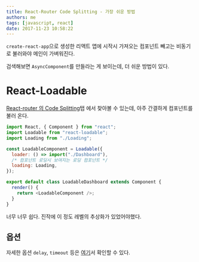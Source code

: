 ```yaml
---
title: React-Router Code Splitting - 가장 쉬운 방법
authors: me
tags: [javascript, react]
date: 2017-11-23 10:58:22
---
```


`create-react-app`으로 생성한 리액트 앱에 시작시 가져오는 컴포넌트 빼고는 비동기로 불러와야 메인이 가벼워진다.

검색해보면 `AsyncComponent`를 만들라는 게 보이는데, 더 쉬운 방법이 있다.

# React-Loadable

[React-router 의 Code Splitting](https://github.com/ReactTraining/react-router/blob/master/packages/react-router-dom/docs/guides/code-splitting.md#code-splitting)탭 에서 찾아볼 수 있는데, 아주 간결하게 컴포넌트를 불러 온다.

```js
import React, { Component } from "react";
import Loadable from "react-loadable";
import Loading from "./Loading";

const LoadableComponent = Loadable({
  loader: () => import("./Dashboard"),
  /* 컴포넌트 로딩시 보여지는 로딩 컴포넌트 */
  loading: Loading,
});

export default class LoadableDashboard extends Component {
  render() {
    return <LoadableComponent />;
  }
}
```

너무 너무 쉽다. 진작에 이 정도 레벨의 추상화가 있었어야했다.

## 옵션

자세한 옵션 `delay`, `timeout` 등은 [여기](https://github.com/thejameskyle/react-loadable#------------api-docs)서 확인할 수 있다.

